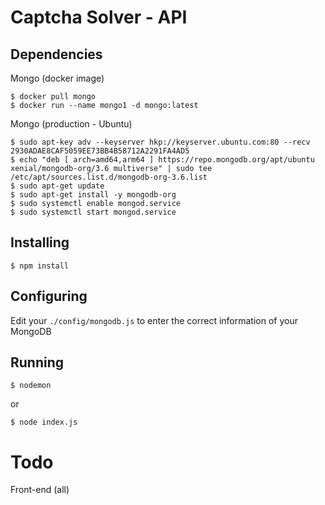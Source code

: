 # Captcha Solver - API
## Dependencies
Mongo (docker image)
```ssh
$ docker pull mongo
$ docker run --name mongo1 -d mongo:latest
```
Mongo (production - Ubuntu)
```ssh
$ sudo apt-key adv --keyserver hkp://keyserver.ubuntu.com:80 --recv 2930ADAE8CAF5059EE73BB4B58712A2291FA4AD5
$ echo "deb [ arch=amd64,arm64 ] https://repo.mongodb.org/apt/ubuntu xenial/mongodb-org/3.6 multiverse" | sudo tee /etc/apt/sources.list.d/mongodb-org-3.6.list
$ sudo apt-get update
$ sudo apt-get install -y mongodb-org
$ sudo systemctl enable mongod.service
$ sudo systemctl start mongod.service
```
## Installing
```ssh
$ npm install
```

## Configuring
Edit your ```./config/mongodb.js``` to enter the correct information of your MongoDB

## Running
```ssh
$ nodemon
```
or
```ssh
$ node index.js
```

# Todo
Front-end (all)
